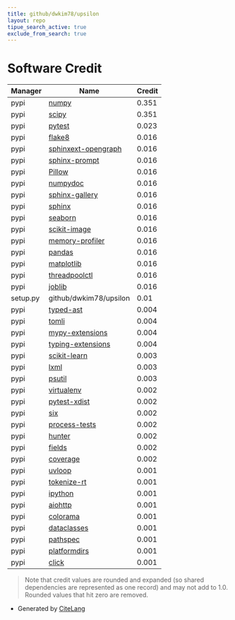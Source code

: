 ```yaml
---
title: github/dwkim78/upsilon
layout: repo
tipue_search_active: true
exclude_from_search: true
---
```

# Software Credit

|Manager|Name|Credit|
|-------|----|------|
|pypi|[numpy](https://www.numpy.org)|0.351|
|pypi|[scipy](https://www.scipy.org)|0.351|
|pypi|[pytest](https://docs.pytest.org/en/latest/)|0.023|
|pypi|[flake8](https://github.com/pycqa/flake8)|0.016|
|pypi|[sphinxext-opengraph](https://pypi.org/project/sphinxext-opengraph)|0.016|
|pypi|[sphinx-prompt](https://pypi.org/project/sphinx-prompt)|0.016|
|pypi|[Pillow](https://pypi.org/project/Pillow)|0.016|
|pypi|[numpydoc](https://pypi.org/project/numpydoc)|0.016|
|pypi|[sphinx-gallery](https://pypi.org/project/sphinx-gallery)|0.016|
|pypi|[sphinx](https://pypi.org/project/sphinx)|0.016|
|pypi|[seaborn](https://pypi.org/project/seaborn)|0.016|
|pypi|[scikit-image](https://pypi.org/project/scikit-image)|0.016|
|pypi|[memory-profiler](https://pypi.org/project/memory-profiler)|0.016|
|pypi|[pandas](https://pypi.org/project/pandas)|0.016|
|pypi|[matplotlib](https://pypi.org/project/matplotlib)|0.016|
|pypi|[threadpoolctl](https://pypi.org/project/threadpoolctl)|0.016|
|pypi|[joblib](https://pypi.org/project/joblib)|0.016|
|setup.py|github/dwkim78/upsilon|0.01|
|pypi|[typed-ast](https://pypi.org/project/typed-ast)|0.004|
|pypi|[tomli](https://pypi.org/project/tomli)|0.004|
|pypi|[mypy-extensions](https://pypi.org/project/mypy-extensions)|0.004|
|pypi|[typing-extensions](https://pypi.org/project/typing-extensions)|0.004|
|pypi|[scikit-learn](http://scikit-learn.org)|0.003|
|pypi|[lxml](https://pypi.org/project/lxml)|0.003|
|pypi|[psutil](https://pypi.org/project/psutil)|0.003|
|pypi|[virtualenv](https://pypi.org/project/virtualenv)|0.002|
|pypi|[pytest-xdist](https://pypi.org/project/pytest-xdist)|0.002|
|pypi|[six](https://pypi.org/project/six)|0.002|
|pypi|[process-tests](https://pypi.org/project/process-tests)|0.002|
|pypi|[hunter](https://pypi.org/project/hunter)|0.002|
|pypi|[fields](https://pypi.org/project/fields)|0.002|
|pypi|[coverage](https://pypi.org/project/coverage)|0.002|
|pypi|[uvloop](https://pypi.org/project/uvloop)|0.001|
|pypi|[tokenize-rt](https://pypi.org/project/tokenize-rt)|0.001|
|pypi|[ipython](https://pypi.org/project/ipython)|0.001|
|pypi|[aiohttp](https://pypi.org/project/aiohttp)|0.001|
|pypi|[colorama](https://pypi.org/project/colorama)|0.001|
|pypi|[dataclasses](https://pypi.org/project/dataclasses)|0.001|
|pypi|[pathspec](https://pypi.org/project/pathspec)|0.001|
|pypi|[platformdirs](https://pypi.org/project/platformdirs)|0.001|
|pypi|[click](https://pypi.org/project/click)|0.001|


> Note that credit values are rounded and expanded (so shared dependencies are represented as one record) and may not add to 1.0. Rounded values that hit zero are removed.


- Generated by [CiteLang](https://github.com/vsoch/citelang)
